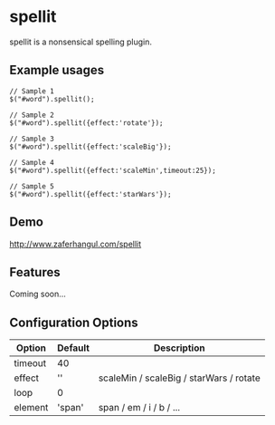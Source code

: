 # spellit 
spellit is a nonsensical spelling plugin.

## Example usages

  	// Sample 1
	$("#word").spellit();
	
	// Sample 2
	$("#word").spellit({effect:'rotate'});
	
	// Sample 3
	$("#word").spellit({effect:'scaleBig'});
	
	// Sample 4
	$("#word").spellit({effect:'scaleMin',timeout:25});
	
	// Sample 5
	$("#word").spellit({effect:'starWars'});
	
## Demo
http://www.zaferhangul.com/spellit

## Features
Coming soon...

## Configuration Options
| Option           |  Default                             |  Description                                               |
|------------------|--------------------------------------|------------------------------------------------------------|
| timeout          | 40                                   | |
| effect           | ''                                   | scaleMin / scaleBig / starWars / rotate |
| loop             | 0                                    |  |
| element          | 'span'                               | span / em / i / b / ...  |
